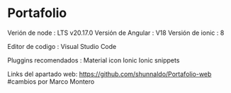 # Portafolio
Verión de node : LTS  v20.17.0
Versión de Angular : V18
Versión de ionic : 8

Editor de codigo : Visual Studio Code

Pluggins recomendados :
Material icon 
Ionic
Ionic snippets 

Links del apartado web: https://github.com/shunnaldo/Portafolio-web
#cambios por Marco Montero